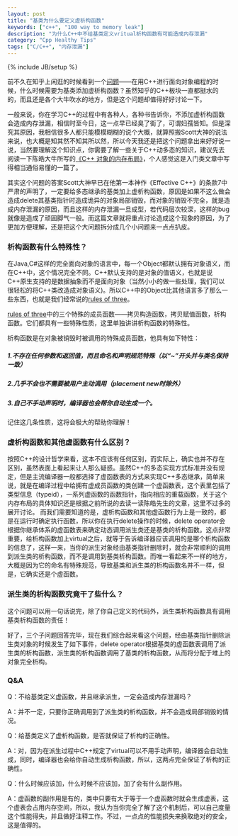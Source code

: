 ```yaml
---
layout: post
title: "基类为什么要定义虚析构函数"
keywords: ["c++", "100 way to memory leak"]
description: "为什么C++中不给基类定义vritual析构函数有可能造成内存泄漏"
category: "Cpp Healthy Tips"
tags: ["C/C++", "内存泄漏"]
---
```

{% include JB/setup %}

前不久在知乎上闲逛的时候看到一个[问题](https://www.zhihu.com/question/41538182)——在用C++进行面向对象编程的时候，什么时候需要为基类添加虚析构函数？虽然知乎的C++板块一直都挺水的的，而且还是各个大牛吹水的地方，但是这个问题却值得好好讨论一下。

一般来说，你在学习C++的过程中有各种人，各种书告诉你，不添加虚析构函数会造成内存泄漏，相信时至今日，这一点早已经臭了街了，可谓妇孺皆知。但是深究其原因，我相信很多人都只能模模糊糊的说个大概，就算照搬Scott大神的说法来说，也大概是知其然不知其所以然，所以今天我还是把这个问题拿出来好好说一说，当然要理解这个知识点，你需要了解一些关于C++动多态的知识，建议先去阅读一下陈皓大牛所写的[《C++ 对象的内存布局》](http://blog.csdn.net/haoel/article/details/3081328)，个人感觉这是入门类文章中写得相当通俗易懂的一篇了。

其实这个问题的答案Scott大神早已在他第一本神作《Effective C++》的条款7中严肃的声明了，一定要给多态继承的基类加上虚析构函数，原因是如果不这么做会造成delete其基类指针时造成诡异的对象局部销毁，而对象的销毁不完全，就是造成内存泄漏的原因，而且这样的内存泄漏一旦成型，若代码层次较深，这样的bug就像是造成了顽固脚气一般。而这篇文章就将重点讨论造成这个现象的原因，为了更加方便理解，还是把这个大问题拆分成几个小问题来一点点扒皮。

### 析构函数有什么特殊性？
在Java,C#这样的完全面向对象的语言中，每一个Object都默认拥有对象语义，而在C++中，这个情况完全不同。C++默认支持的是对象的值语义，也就是说C++原生支持的是数据抽象而不是面向对象（当然小小的做一些处理，我们可以很轻松的将C++类改造成对象语义)。所以C++中的Object比其他语言多了那么一些东西，也就是我们经常说的[rules of three](https://en.wikipedia.org/wiki/Rule_of_three_(C%2B%2B_programming))。

[rules of three](https://en.wikipedia.org/wiki/Rule_of_three_(C%2B%2B_programming))中的三个特殊的成员函数——拷贝构造函数，拷贝赋值函数，析构函数。它们都具有一些特殊性质，这里单独讲讲析构函数的特殊性。

析构函数是在对象被销毁时被调用的特殊成员函数，他具有如下特性：

##### 1.不存在任何参数和返回值，而且命名和声明规范特殊（以“~”开头并与类名保持一致）

##### 2.几乎不会也不需要被用户主动调用（placement new时除外）

##### 3.自己不手动声明时，编译器也会帮你自动生成一个。

记住这几条性质，这将会极大的帮助你理解！

### 虚析构函数和其他虚函数有什么区别？
按照C++的设计哲学来看，这本不应该有任何区别，而实际上，确实也并不存在区别，虽然表面上看起来让人那么疑惑。虽然C++的多态实现方式标准并没有规定，但是主流编译器一般都选择了虚函数表的方式来实现C++多态继承，简单来说，就是在编译过程中给拥有虚成员函数的类创建一个虚函数表，这个表里包括了类型信息（typeid），一系列虚函数的函数指针，指向相应的重载函数，关于这个内存布局的具体知识还是根据之前所说的去读一读陈皓先生的文章，这里不过多的展开讨论。
而我们需要知道的是，虚析构函数和其他虚函数行为上是一致的，都是在运行时确定执行函数，所以你在执行delete操作的时候，delete operator会根据你继承体系的虚函数表来确定动态调用派生类还是基类的析构函数。这点非常重要，给析构函数加上virtual之后，就等于告诉编译器应该调用的是哪个析构函数的信息了，这样一来，当你的派生对象经由基类指针删除时，就会非常顺利的调用到派生类的析构函数，而不是调用到基类析构函数。而唯一看起来不一样的地方，大概是因为它的命名有特殊规范，导致基类和派生类的析构函数名并不一样，但是，它确实还是个虚函数。

### 派生类的析构函数究竟干了些什么？
这个问题可以用一句话说完，除了你自己定义的代码外，派生类析构函数具有调用基类析构函数的责任！

好了，三个子问题回答完毕，现在我们综合起来看这个问题，经由基类指针删除派生类对象的时候发生了如下事件，delete operator根据基类的虚函数表调用了派生类的析构函数，派生类的析构函数调用了基类的析构函数，从而将分配于堆上的对象完全析构。

### Q&A

Q：不给基类定义虚函数，并且继承派生，一定会造成内存泄漏吗？

A：并不一定，只要你正确调用到了派生类的析构函数，并不会造成局部销毁的情况。

Q：给基类定义了虚析构函数，是否就保证了析构的正确性。


A：对，因为在派生过程中C++规定了virtual可以不用手动声明，编译器会自动生成，同时，编译器也会给你自动生成析构函数，所以，这两点完全保证了析构的正确性。

Q：什么时候应该加，什么时候不应该加，加了会有什么副作用。

A：虚函数的副作用是有的，类中只要有大于等于一个虚函数时就会生成虚表，这个虚表会占用内存空间，所以，我认为当你完全了解了这个机制后，可以自己度量这个性能得失，并且做好注释工作。不过，一点点的性能损失来换取绝对的安全，这是值得的。
